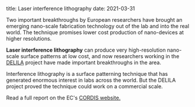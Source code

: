 title: Laser interference lithography 
date: 2021-03-31

Two important breakthroughs by European researchers have brought an emerging nano-scale fabrication technology out of the lab and into the real world. The technique promises lower cost production of nano-devices at higher resolutions.
<!--break-->
**Laser interference lithography** can produce very high-resolution nano-scale surface patterns at low cost, and now researchers working in the [DELILA](http://www.delila.cf.ac.uk/) project have made important breakthroughs in the area.   
    
Interference lithography is a surface patterning technique that has generated enormous interest in labs across the world. But the DELILA project proved the technique could work on a commercial scale.  
  
Read a full report on the EC's [CORDIS website.](http://cordis.europa.eu/ictresults/index.cfm?section=news&tpl=article&BrowsingType=Features&ID=91271)